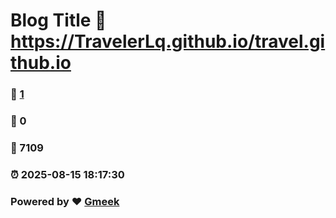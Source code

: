 # Blog Title :link: https://TravelerLq.github.io/travel.github.io 
### :page_facing_up: [1](https://TravelerLq.github.io/travel.github.io/tag.html) 
### :speech_balloon: 0 
### :hibiscus: 7109 
### :alarm_clock: 2025-08-15 18:17:30 
### Powered by :heart: [Gmeek](https://github.com/Meekdai/Gmeek)
